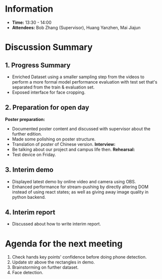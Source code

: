 # Information
- **Time:** 13:30 - 14:00
- **Attendees:** Bob Zhang (Supervisor), Huang Yanzhen, Mai Jiajun
# Discussion Summary
## 1. Progress Summary
- Enriched Dataset using a smaller sampling step from the videos to perform a more formal model performance evaluation with test set that's separated from the train & evaluation set.
- Exposed interface for face cropping.
## 2.  Preparation  for open day
**Poster preparation:**
- Documented poster content and discussed with supervisor about the further edition. 
- Made some polishing on poster structure.
- Translation of poster of Chinese version.
**Interview:**
- Be talking about our project and campus life then.
**Rehearsal:**
- Test device on Friday.
## 3.  Interim demo
- Displayed latest demo by online video and camera using OBS.
- Enhanced performance for stream-pushing by directly altering DOM instead of using react states; as well as giving away image quality in python backend.
## 4. Interim report
- Discussed about how to write interim report.
# Agenda for the next meeting
1. Check hands key points' confidence before doing phone detection.
2. Update str above the rectangles in demo.
3. Brainstorming on further dataset.
4. Face detection.